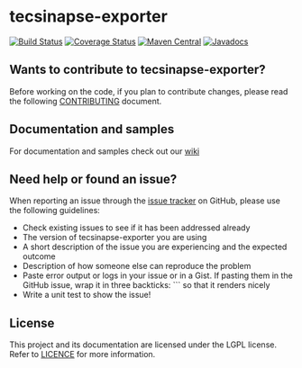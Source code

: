 tecsinapse-exporter
==========
[![Build Status](https://travis-ci.org/tecsinapse/tecsinapse-exporter.svg?branch=master)](https://travis-ci.org/tecsinapse/tecsinapse-exporter)
[![Coverage Status](https://img.shields.io/coveralls/tecsinapse/tecsinapse-exporter.svg?branch=master)](https://coveralls.io/github/tecsinapse/tecsinapse-exporter?branch=master)
[![Maven Central](https://maven-badges.herokuapp.com/maven-central/br.com.tecsinapse/tecsinapse-exporter/badge.svg)](https://maven-badges.herokuapp.com/maven-central/br.com.tecsinapse/tecsinapse-exporter/)
[![Javadocs](http://www.javadoc.io/badge/br.com.tecsinapse/tecsinapse-exporter.svg)](http://www.javadoc.io/doc/br.com.tecsinapse/tecsinapse-exporter)

Wants to contribute to tecsinapse-exporter?
---
Before working on the code, if you plan to contribute changes, please read the following [CONTRIBUTING](CONTRIBUTING.md) document.

Documentation and samples
---

For documentation and samples check out our [wiki](https://github.com/tecsinapse/tecsinapse-exporter/wiki)

Need help or found an issue?
---

When reporting an issue through the [issue tracker](https://github.com/tecsinapse/tecsinapse-exporter/issues?state=open) 
on GitHub, please use the following guidelines:

* Check existing issues to see if it has been addressed already
* The version of tecsinapse-exporter you are using
* A short description of the issue you are experiencing and the expected outcome
* Description of how someone else can reproduce the problem
* Paste error output or logs in your issue or in a Gist. If pasting them in the GitHub issue, wrap 
it in three backticks: ```  so that it renders nicely
* Write a unit test to show the issue!

License
---

This project and its documentation are licensed under the LGPL license. Refer to [LICENCE](LICENCE) for more information.
